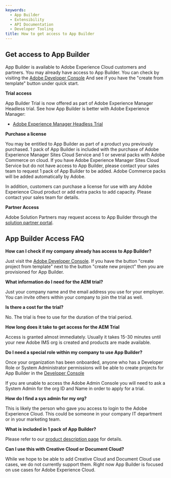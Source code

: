 ```yaml
---
keywords:
  - App Builder
  - Extensibility
  - API Documentation
  - Developer Tooling
title: How to get access to App Builder
---
```


## Get access to App Builder

App Builder is available to Adobe Experience Cloud customers and partners. You may already have access to App Builder. You can check by visiting the [Adobe Developer Console](/console) And see if you have the "create from template" button under quick start.

**Trial access**

App Builder Trial is now offered as part of Adobe Experience Manager Headless trial. See how App Builder is better with Adobe Experience Manager:

- [Adobe Experience Manager Headless Trial](https://commerce.adobe.com/business-trial/sign-up?items%5B0%5D%5Bid%5D=649A1AF5CBC5467A25E84F2561274821&cli=headless_exl_banner_campaign&co=US&lang=en)
  
**Purchase a license**

You may be entitled to App Builder as part of a product you previously purchased. 1 pack of App Builder is included with the purchase of Adobe Experience Manager Sites Cloud Service and 1 or several packs with Adobe Commerce on cloud. If you have Adobe Experience Manager Sites Cloud Service but do not have access to App Builder, please contact your sales team to request 1 pack of App Builder to be added. Adobe Commerce packs will be added automatically by Adobe.

In addition, customers can purchase a license for use with any Adobe Experience Cloud product or add extra packs to add capacity. Please contact your sales team for details.

**Partner Access**

Adobe Solution Partners may request access to App Builder through the [solution partner portal](https://solutionpartners.adobe.com/solution-partners/home/learn/tools/sandboxes.html).

## App Builder Access FAQ

**How can I check if my company already has access to App Builder?**

Just visit the [Adobe Developer Console](https://developer.adobe.com/console). If you have the button "create project from template" next to the button "create new project" then you are provisioned for App Builder.

**What information do I need for the AEM trial?**

Just your company name and the email address you use for your employer. You can invite others within your company to join the trial as well.

**Is there a cost for the trial?**

No. The trial is free to use for the duration of the trial period.

**How long does it take to get access for the AEM Trial**

Access is granted almost immediately. Usually it takes 15-30 minutes until your new Adobe IMS org is created and products are made available.

**Do I need a special role within my company to use App Builder?**

Once your organization has been onboarded, anyone who has a Developer Role or System Administrator permissions will be able to create projects for App Builder in the [Developer Console](https://developer.adobe.com/console)

If you are unable to access the Adobe Admin Console you will need to ask a System Admin for the org ID and Name in order to apply for a trial.

**How do I find a sys admin for my org?**

This is likely the person who gave you access to login to the Adobe Experience Cloud. This could be someone in your company IT department or in your marketing team.

**What is included in 1 pack of App Builder?**

Please refer to our [product description page](https://helpx.adobe.com/legal/product-descriptions/adobe-developer-app-builder.html) for details.

**Can I use this with Creative Cloud or Document Cloud?**

While we hope to be able to add Creative Cloud and Document Cloud use cases, we do not currently support them. Right now App Builder is focused on use cases for Adobe Experience Cloud.
